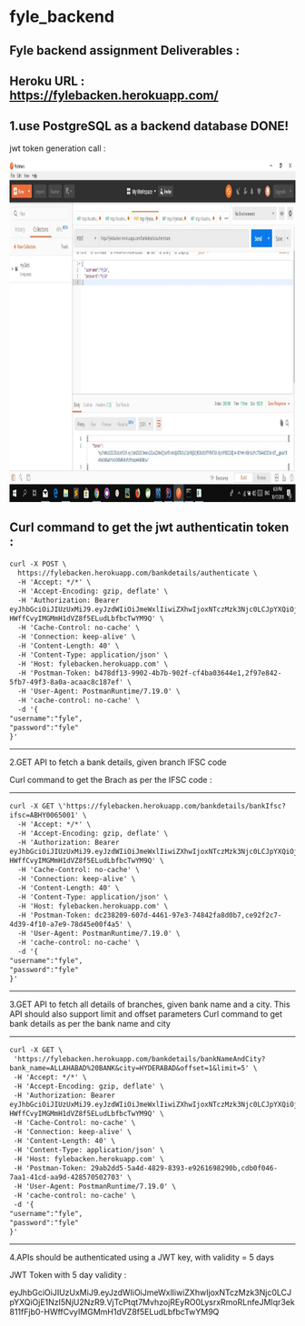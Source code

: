 # fyle_backend
Fyle backend assignment 
Deliverables : 
--------------
Heroku URL : https://fylebacken.herokuapp.com/
--------------
1.use PostgreSQL as a backend database
DONE!
----

jwt token generation call : 
  

<img src="images/authentication.jpg" height="600" width="1000" >

Curl command to get the jwt authenticatin token :
----------------------------------
```
curl -X POST \
  https://fylebacken.herokuapp.com/bankdetails/authenticate \
  -H 'Accept: */*' \
  -H 'Accept-Encoding: gzip, deflate' \
  -H 'Authorization: Bearer eyJhbGciOiJIUzUxMiJ9.eyJzdWIiOiJmeWxlIiwiZXhwIjoxNTczMzk3Njc0LCJpYXQiOjE1NzI5NjU2NzR9.VjTcPtqt7MvhzojREyRO0LysrxRmoRLnfeJMIqr3ek811fFjb0-HWffCvyIMGMmH1dVZ8f5ELudLbfbcTwYM9Q' \
  -H 'Cache-Control: no-cache' \
  -H 'Connection: keep-alive' \
  -H 'Content-Length: 40' \
  -H 'Content-Type: application/json' \
  -H 'Host: fylebacken.herokuapp.com' \
  -H 'Postman-Token: b478df13-9902-4b7b-902f-cf4ba03644e1,2f97e842-5fb7-49f3-8a0a-acaac8c187ef' \
  -H 'User-Agent: PostmanRuntime/7.19.0' \
  -H 'cache-control: no-cache' \
  -d '{
"username":"fyle",
"password":"fyle"
}'
```
--------------------------

2.GET API to fetch a bank details, given branch IFSC code

Curl command to get the Brach as per the IFSC code : 

--------------------------
```
curl -X GET \'https://fylebacken.herokuapp.com/bankdetails/bankIfsc?ifsc=ABHY0065001' \
  -H 'Accept: */*' \
  -H 'Accept-Encoding: gzip, deflate' \
  -H 'Authorization: Bearer eyJhbGciOiJIUzUxMiJ9.eyJzdWIiOiJmeWxlIiwiZXhwIjoxNTczMzk3Njc0LCJpYXQiOjE1NzI5NjU2NzR9.VjTcPtqt7MvhzojREyRO0LysrxRmoRLnfeJMIqr3ek811fFjb0-HWffCvyIMGMmH1dVZ8f5ELudLbfbcTwYM9Q' \
  -H 'Cache-Control: no-cache' \
  -H 'Connection: keep-alive' \
  -H 'Content-Length: 40' \
  -H 'Content-Type: application/json' \
  -H 'Host: fylebacken.herokuapp.com' \
  -H 'Postman-Token: dc238209-607d-4461-97e3-74842fa8d0b7,ce92f2c7-4d39-4f10-a7e9-78d45e00f4a5' \
  -H 'User-Agent: PostmanRuntime/7.19.0' \
  -H 'cache-control: no-cache' \
  -d '{
"username":"fyle",
"password":"fyle"
}'
```
--------------------------  

 3.GET API to fetch all details of branches, given bank name and a city. This API should also support limit and offset parameters 
  Curl command to get bank details as per the bank name and city 
  
 -------------------------- 
 ```
curl -X GET \
  'https://fylebacken.herokuapp.com/bankdetails/bankNameAndCity?bank_name=ALLAHABAD%20BANK&city=HYDERABAD&offset=1&limit=5' \
  -H 'Accept: */*' \
  -H 'Accept-Encoding: gzip, deflate' \
  -H 'Authorization: Bearer eyJhbGciOiJIUzUxMiJ9.eyJzdWIiOiJmeWxlIiwiZXhwIjoxNTczMzk3Njc0LCJpYXQiOjE1NzI5NjU2NzR9.VjTcPtqt7MvhzojREyRO0LysrxRmoRLnfeJMIqr3ek811fFjb0-HWffCvyIMGMmH1dVZ8f5ELudLbfbcTwYM9Q' \
  -H 'Cache-Control: no-cache' \
  -H 'Connection: keep-alive' \
  -H 'Content-Length: 40' \
  -H 'Content-Type: application/json' \
  -H 'Host: fylebacken.herokuapp.com' \
  -H 'Postman-Token: 29ab2dd5-5a4d-4829-8393-e9261698290b,cdb0f046-7aa1-41cd-aa9d-428570502703' \
  -H 'User-Agent: PostmanRuntime/7.19.0' \
  -H 'cache-control: no-cache' \
  -d '{
"username":"fyle",
"password":"fyle"
}'
```
--------------------------
  4.APIs should be authenticated using a JWT key, with validity = 5 days

  JWT Token with 5 day validity :

 eyJhbGciOiJIUzUxMiJ9.eyJzdWIiOiJmeWxlIiwiZXhwIjoxNTczMzk3Njc0LCJpYXQiOjE1NzI5NjU2NzR9.VjTcPtqt7MvhzojREyRO0LysrxRmoRLnfeJMIqr3ek811fFjb0-HWffCvyIMGMmH1dVZ8f5ELudLbfbcTwYM9Q
